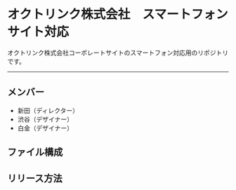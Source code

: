 # オクトリンク株式会社　スマートフォンサイト対応

オクトリンク株式会社コーポレートサイトのスマートフォン対応用のリポジトリです。

---

## メンバー
* 新田（ディレクター）
* 渋谷（デザイナー）
* 白金（デザイナー）

## ファイル構成

## リリース方法
